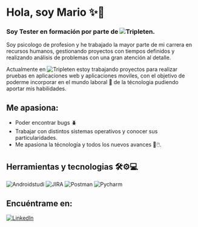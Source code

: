 # Hola, soy Mario ✨🚀  

### Soy Tester en formación por parte de ![Tripleten](https://img.shields.io/badge/Tripleten-Tripleten?style=plastic&logoColor=%23FFFFFF&logoSize=auto&color=%23000000).

Soy psicologo de profesion y he trabajado la mayor parte de mi carrera en recursos humanos, gestionando proyectos con tiempos definidos y realizando análisis de problemas con una gran atención al detalle. 

Actualmente en ![Tripleten](https://img.shields.io/badge/Tripleten-Tripleten?style=plastic&logoColor=%23FFFFFF&logoSize=auto&color=%23000000) estoy trabajando proyectos para realizar pruebas en aplicaciones web y aplicaciones moviles, con el objetivo de poderme incorporar en el mundo laboral 💼 de la técnologia pudiendo aportar mis habilidades. 

## Me apasiona: 
- Poder encontrar bugs 🪲
- Trabajar con distintos sistemas operativos y conocer sus particularidades.
- Me apasiona la técnología y todos los nuevos avances 📱🖱️.

## Herramientas y tecnologias 🛠️⚙️💻
![Androidstudi](https://img.shields.io/badge/Android_Studio-Android_Studio?style=for-the-badge&logo=androidstudio&logoColor=%23FFFFFF&logoSize=auto&labelColor=%23000000&color=%233DDC84) ![JIRA](https://img.shields.io/badge/Jira-Jira?style=for-the-badge&logo=jira&logoColor=%23FFFFFF&logoSize=auto&labelColor=%23000000&color=%230052CC) ![Postman](https://img.shields.io/badge/Postman-Postman?style=for-the-badge&logo=postman&logoColor=%23FFFFFF&logoSize=auto&labelColor=%23000000&color=%23FF6C37) ![Pycharm](https://img.shields.io/badge/Pycharm-Pycharm?style=for-the-badge&logo=pycharm&logoColor=%23FFFFFF&logoSize=auto&labelColor=%23000000&color=%231DA456)
## Encuéntrame en:
[![LinkedIn](https://img.shields.io/badge/Mario_Pastrana-Mario_Pastrana?style=for-the-badge&logo=linkedin&logoColor=%23FFFFFF&logoSize=auto&label=Linkedin&labelColor=%23000000&color=%230A66C2
)](https://www.linkedin.com/in/mario-guillermo-p-99b040140/)



